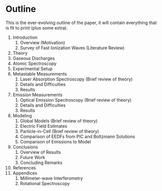 Outline
=======

This is the ever-evolving outline of the paper, it will contain
everything that is fit to print (plus some extra).

1. Introduction
    1. Overview (Motivation)
    2. Survey of Fast Ionization Waves (Literature Review)
2. Theory
  1. Gaseous Discharges
  2. Atomic Spectroscopy
3. Experimental Setup
4. Metastable Measurements
    1. Laser Absorption Spectroscopy (Brief review of theory)
    2. Details and Difficulties
    3. Results
5. Emission Measurements
    1. Optical Emission Spectroscopy (Brief review of theory)
    2. Details and Difficulties
    3. Results
6. Modeling
    1. Global Models (Brief review of theory)
    2. Electric Field Estimates
    3. Particle-in-Cell (Brief review of theory)
    4. Comparison of EEDFs from PIC and Boltzmann Solutions
    5. Comparison of Emissions to Model
7. Conclusions
    1. Overview of Results
    2. Future Work
    3. Concluding Remarks
8. References
9. Appendices
    1. Millimeter-wave Interferometry
    2. Rotational Spectroscopy
